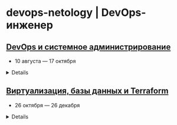 devops-netology | DevOps-инженер
===============
## [DevOps и системное администрирование]()
* 10 августа — 17 октября

<details>

# Домашние задания по курсу «DevOps и системное администрирование»
- actual branch: **devsys10**
## Модуль 1. Введение в DevOps

1.1. [x] [Введение в DevOps](01-intro-01/README.md)

## Модуль 2. Системы управления версиями

2.1. [x] [Системы контроля версий](02-git-01-vcs/README.md)

2.2. [x] [Основы Git](02-git-02-base/README.md)

2.3. [x] [Ветвления в Git](02-git-03-branching/README.md)

2.4. [x] [Инструменты Git](02-git-04-tools/README.md)

## Модуль 3. Основы системного администрирования

3.1. [x] [Работа в терминале (лекция 1)](03-sysadmin-01-terminal/README.md)

3.2. [x] [Работа в терминале (лекция 2)](03-sysadmin-02-terminal/README.md)

3.3. [x] [Операционные системы (лекция 1)](03-sysadmin-03-os/README.md)

3.4. [x] [Операционные системы (лекция 2)](03-sysadmin-04-os/README.md)

3.5. [x] [Файловые системы](03-sysadmin-05-fs/README.md)

3.6. [x] [Компьютерные сети (лекция 1)](03-sysadmin-06-net/README.md)

3.7. [x] [Компьютерные сети (лекция 2)](03-sysadmin-07-net/README.md)

3.8. [x] [Компьютерные сети (лекция 3)](03-sysadmin-08-net/README.md)

3.9. [x] [Элементы безопасности информационных систем](03-sysadmin-09-security/README.md)

## Блок 4. Скриптовые языки и языки разметки: Python, Bash, YAML, JSON

4.1. [x] [Командная оболочка Bash: практические навыки](04-script-01-bash/README.md)

4.2. [x] [Использование Python для решения типовых DevOps задач](04-script-02-py/README.md)

4.3. [x] [Языки разметки JSON и YAML](04-script-03-yaml/README.md)

</details>

## [Виртуализация, базы данных и Terraform]()
* 26 октября — 26 декабря

<details>

# Домашние задания по курсу «Виртуализация, базы данных и Terraform»
- actual branch: **virt-11**
## Блок 5. Виртуализация

5.1. [on check] [Введение в виртуализацию.](05-virt-01-basics/README.md)

5.2. [in progress] [Применение принципов IaaC в работе с виртуальными машинами](https://github.com/netology-code/virt-homeworks/tree/virt-11/05-virt-02-iaac)

5.3. [-] [Введение в Docker](https://github.com/netology-code/virt-homeworks/tree/virt-11/05-virt-03-docker)

5.4. [-] [Оркестрация группой Docker контейнеров на примере Docker Compose.](https://github.com/netology-code/virt-homeworks/tree/virt-11/05-virt-04-docker-compose)

5.5. [-] [ Оркестрация кластером Docker контейнеров на примере Docker Swarm.](https://github.com/netology-code/virt-homeworks/tree/virt-11/05-virt-05-docker-swarm)

## Блок 6. Администрирование баз данных

6.1. [-] [Типы и структура СУБД](06-db-01-basics)

6.2. [-] [SQL](06-db-02-sql)

6.3. [-] [MySQL](06-db-03-mysql)

6.4. [-] [PostgreSQL](06-db-04-postgresql)

6.5. [-] [Elasticsearch](06-db-05-elasticsearch)

6.6. [-] [Troubleshooting](06-db-06-troobleshooting)


## Блок 7. Облачная инфраструктура. Terraform

7.1. [-] [Конфигурация как код](07-terraform-01-intro) 

7.2. [-] [Облачные провайдеры и синтаксис Терраформ](07-terraform-02-syntax)

7.3. [-] [Основы и принцип работы Терраформ](07-terraform-03-basic)

7.4. [-] [Средства командной работы над инфраструктурой](07-terraform-04-teamwork)

7.5. [-] [Введение в Golang](07-terraform-05-golang)

7.6. [-] [Написание собственных провайдеров для Terraform](07-terraform-06-providers)

## Дополнительные материалы

1. [-] [Модуль 6. Администрирование баз данных](https://github.com/netology-code/virt-homeworks/tree/master/additional)
</details>

